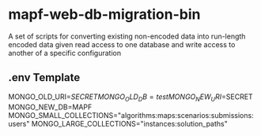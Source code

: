 # mapf-web-db-migration-bin
A set of scripts for converting existing non-encoded data into run-length encoded data given read access to one database and write access to another of a specific configuration

## .env Template
MONGO_OLD_URI=$SECRET
MONGO_OLD_DB=test
MONGO_NEW_URI=$SECRET
MONGO_NEW_DB=MAPF
MONGO_SMALL_COLLECTIONS="algorithms:maps:scenarios:submissions:users"
MONGO_LARGE_COLLECTIONS="instances:solution_paths"
